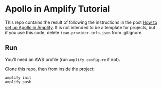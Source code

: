 # Apollo in Amplify Tutorial

This repo contains the result of following the instructions in the post [How to set up Apollo in Amplify](https://www.okgrow.com/posts/config-apollo-in-amplify). It is not intended to be a template for projects, but if you use this code, delete `team-provider-info.json` from .gitignore.

## Run

You'll need an AWS profile (run `amplify configure` if not).

Clone this repo, then from inside the project:

```
amplify init
amplify push
```
